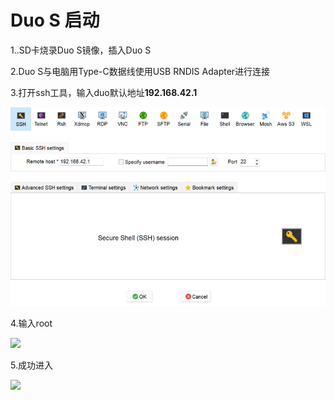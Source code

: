 # Duo S 启动

1..SD卡烧录Duo S镜像，插入Duo S

2.Duo S与电脑用Type-C数据线使用USB RNDIS Adapter进行连接

3.打开ssh工具，输入duo默认地址**192.168.42.1**

![](images/setup1.png)

4.输入root

![](setup2.png)

5.成功进入

![](setup3.png)